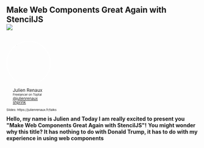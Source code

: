 <section class="stretch" h100>
    <div layout="column" layout-align="center center" h100>
        <h2 style="margin-bottom: 0px">Make Web Components Great Again with StencilJS</h2>
        <img src="../../img/stencil-logo.png" style="margin-bottom: 2em;" class="img-plain"/>
        <div style="zoom: 0.7" w100>
            <div layout="column" layout-align="center center">
                <div layout="row" layout-align="center center">
                    <img class="plain" style="background: transparent; margin:0; border: 4px solid white; border-radius: 50%; margin-right: 20px;" width="160" data-src="../../img/moi.png" alt="me">
                    <ul style="list-style-type: none; margin-left: 0;" >
                        <li style="line-height: 1em">
                            <span style="font-size: 1.2em">Julien Renaux</span>
                        </li>
                        <li style="line-height: 1em">
                            <span style="font-size: 0.8em">Freelancer on Toptal</span>
                        </li>
                        <li style="line-height: 1em">
                            <i class="fa fa-twitter"></i> <a href="http://twitter.com/julienrenaux">@julienrenaux</a></small>
                        </li>
                        <li style="line-height: 1em">
                            <i class="fa fa-github"></i> <a href="https://github.com/shprink">shprink</a></small>
                        </li>
                    </ul>
                </div>
                <p>
                    <small>Slides: https://julienrenaux.fr/talks</small>
                </p>
            </div>
         </div>
    </div>
    <aside class="notes">
        <b>Hello, my name is Julien and Today I am really excited to present you "Make Web Components Great Again with StencilJS"!</b>
        <b>You might wonder why this title? It has nothing to do with Donald Trump, it has to do with my experience in using web components</b>
    </aside>
</section>